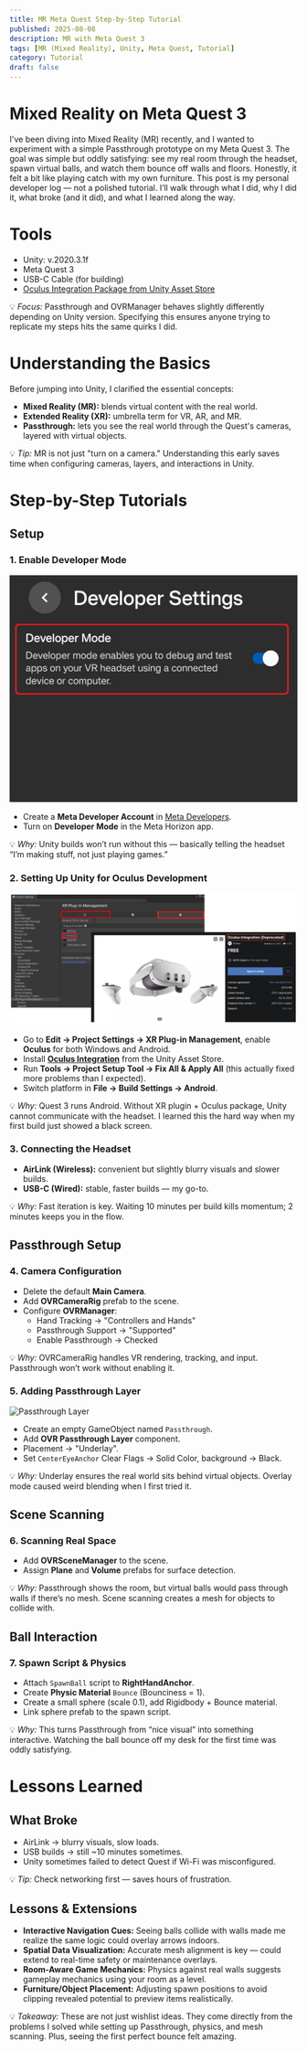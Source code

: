 ```yaml
---
title: MR Meta Quest Step-by-Step Tutorial
published: 2025-08-08
description: MR with Meta Quest 3
tags: [MR (Mixed Reality), Unity, Meta Quest, Tutorial]
category: Tutorial
draft: false 
---
```


# Mixed Reality on Meta Quest 3

I've been diving into Mixed Reality (MR) recently, and I wanted to experiment with a simple Passthrough prototype on my Meta Quest 3. The goal was simple but oddly satisfying: see my real room through the headset, spawn virtual balls, and watch them bounce off walls and floors. Honestly, it felt a bit like playing catch with my own furniture. This post is my personal developer log — not a polished tutorial. I’ll walk through what I did, why I did it, what broke (and it did), and what I learned along the way.

# Tools
- Unity: v.2020.3.1f
- Meta Quest 3
- USB-C Cable (for building)
- [Oculus Integration Package from Unity Asset Store](https://assetstore.unity.com/packages/tools/integration/oculus-integration-deprecated-82022?srsltid=AfmBOoqs3VykViopb9qVxMb3gFcYp88tIxOFRBEoxyUs_zHPXRYparKT)

💡 *Focus:* Passthrough and OVRManager behaves slightly differently depending on Unity version. Specifying this ensures anyone trying to replicate my steps hits the same quirks I did.

# Understanding the Basics
Before jumping into Unity, I clarified the essential concepts:

- **Mixed Reality (MR):** blends virtual content with the real world.
- **Extended Reality (XR):** umbrella term for VR, AR, and MR.
- **Passthrough:** lets you see the real world through the Quest's cameras, layered with virtual objects.

💡 *Tip:* MR is not just "turn on a camera." Understanding this early saves time when configuring cameras, layers, and interactions in Unity.

# Step-by-Step Tutorials
## Setup
### 1. Enable Developer Mode

![Developer Mode on Meta Horizon](./setup1.png)

- Create a **Meta Developer Account** in [Meta Developers](https://developers.meta.com/horizon/sign-up/).
- Turn on **Developer Mode** in the Meta Horizon app.

💡 *Why:* Unity builds won’t run without this — basically telling the headset “I’m making stuff, not just playing games.”


### 2. Setting Up Unity for Oculus Development

![Oculus Development](./oculusD.png)

- Go to **Edit → Project Settings → XR Plug-in Management**, enable **Oculus** for both Windows and Android.
- Install [**Oculus Integration**](https://assetstore.unity.com/packages/tools/integration/oculus-integration-deprecated-82022?srsltid=AfmBOoqs3VykViopb9qVxMb3gFcYp88tIxOFRBEoxyUs_zHPXRYparKT) from the Unity Asset Store.
- Run **Tools → Project Setup Tool → Fix All & Apply All** (this actually fixed more problems than I expected).
- Switch platform in **File → Build Settings → Android**.

💡 *Why:* Quest 3 runs Android. Without XR plugin + Oculus package, Unity cannot communicate with the headset. I learned this the hard way when my first build just showed a black screen.


### 3. Connecting the Headset

- **AirLink (Wireless):** convenient but slightly blurry visuals and slower builds.  
- **USB-C (Wired):** stable, faster builds — my go-to.

💡 *Why:* Fast iteration is key. Waiting 10 minutes per build kills momentum; 2 minutes keeps you in the flow.



## Passthrough Setup

### 4. Camera Configuration

<!-- ![OVRCameraRig Setup]() -->

- Delete the default **Main Camera**.
- Add **OVRCameraRig** prefab to the scene.
- Configure **OVRManager**:
  - Hand Tracking → "Controllers and Hands"
  - Passthrough Support → "Supported"
  - Enable Passthrough → Checked

💡 *Why:* OVRCameraRig handles VR rendering, tracking, and input. Passthrough won’t work without enabling it.



### 5. Adding Passthrough Layer

![Passthrough Layer](./passthroughLayer.png)

- Create an empty GameObject named `Passthrough`.
- Add **OVR Passthrough Layer** component.
- Placement → "Underlay".
- Set `CenterEyeAnchor` Clear Flags → Solid Color, background → Black.

💡 *Why:* Underlay ensures the real world sits behind virtual objects. Overlay mode caused weird blending when I first tried it.



## Scene Scanning

### 6. Scanning Real Space

<!-- ![OVRSceneManager Setup](./sceneManager.png) -->

- Add **OVRSceneManager** to the scene.
- Assign **Plane** and **Volume** prefabs for surface detection.

💡 *Why:* Passthrough shows the room, but virtual balls would pass through walls if there’s no mesh. Scene scanning creates a mesh for objects to collide with.



## Ball Interaction

### 7. Spawn Script & Physics

<!-- ![SpawnBall Example](./spawnBall.png) -->

- Attach `SpawnBall` script to **RightHandAnchor**.
- Create **Physic Material** `Bounce` (Bounciness = 1).
- Create a small sphere (scale 0.1), add Rigidbody + Bounce material.
- Link sphere prefab to the spawn script.

💡 *Why:* This turns Passthrough from “nice visual” into something interactive. Watching the ball bounce off my desk for the first time was oddly satisfying.



# Lessons Learned

## What Broke

- AirLink → blurry visuals, slow loads.  
- USB builds → still ~10 minutes sometimes.  
- Unity sometimes failed to detect Quest if Wi-Fi was misconfigured.

💡 *Tip:* Check networking first — saves hours of frustration.



## Lessons & Extensions

- **Interactive Navigation Cues:** Seeing balls collide with walls made me realize the same logic could overlay arrows indoors.  
- **Spatial Data Visualization:** Accurate mesh alignment is key — could extend to real-time safety or maintenance overlays.  
- **Room-Aware Game Mechanics:** Physics against real walls suggests gameplay mechanics using your room as a level.  
- **Furniture/Object Placement:** Adjusting spawn positions to avoid clipping revealed potential to preview items realistically.

💡 *Takeaway:* These are not just wishlist ideas. They come directly from the problems I solved while setting up Passthrough, physics, and mesh scanning. Plus, seeing the first perfect bounce felt amazing.

